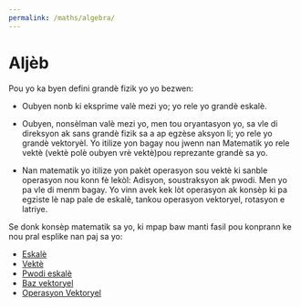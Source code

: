 ```yaml
---
permalink: /maths/algebra/
---
```


# Aljèb
Pou yo ka byen defini grandè fizik yo yo bezwen:

- Oubyen nonb ki eksprime valè mezi yo; yo rele yo grandè eskalè.

- Oubyen, nonsèlman valè mezi yo, men tou oryantasyon yo, sa vle di direksyon ak sans grandè fizik sa a ap egzèse aksyon li; yo rele yo grandè vektoryèl. Yo itilize yon bagay nou jwenn nan Matematik yo rele vektè (vektè polè oubyen vrè vektè)pou reprezante grandè sa yo.

- Nan matematik yo itilize yon pakèt operasyon sou vektè ki sanble operasyon nou konn fè lekòl: Adisyon, soustraksyon ak pwodi. Men yo pa vle di menm bagay. Yo vinn avek kek lòt operasyon ak konsèp ki pa egziste lè nap pale de eskalè, tankou operasyon vektoryel, rotasyon e latriye.

Se donk konsèp matematik sa yo, ki mpap baw manti fasil pou konprann ke nou pral esplike nan paj sa yo:


- [Eskalè](/fizikkreyol/maths/scalar)
- [Vektè](/fizikkreyol/maths/vector)
- [Pwodi eskalè](/fizikkreyol/maths/dot_product)
- [Baz vektoryel](/fizikkreyol/maths/basis)
- [Operasyon Vektoryel](/fizikkreyol/maths/vector_operations)